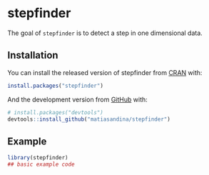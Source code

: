 
# stepfinder

<!-- badges: start -->

<!-- badges: end -->

The goal of `stepfinder` is to detect a step in one dimensional data.

## Installation

You can install the released version of stepfinder from
[CRAN](https://CRAN.R-project.org) with:

``` r
install.packages("stepfinder")
```

And the development version from [GitHub](https://github.com/) with:

``` r
# install.packages("devtools")
devtools::install_github("matiasandina/stepfinder")
```

## Example

``` r
library(stepfinder)
## basic example code
```
